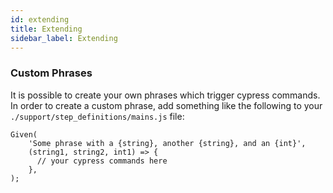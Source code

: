 ```yaml
---
id: extending
title: Extending
sidebar_label: Extending
---
```

### Custom Phrases
It is possible to create your own phrases which trigger cypress commands. In order to create a custom phrase, add something like the following to your `./support/step_definitions/mains.js` file:

```
Given(
    'Some phrase with a {string}, another {string}, and an {int}',
    (string1, string2, int1) => {
      // your cypress commands here
    },
);
```